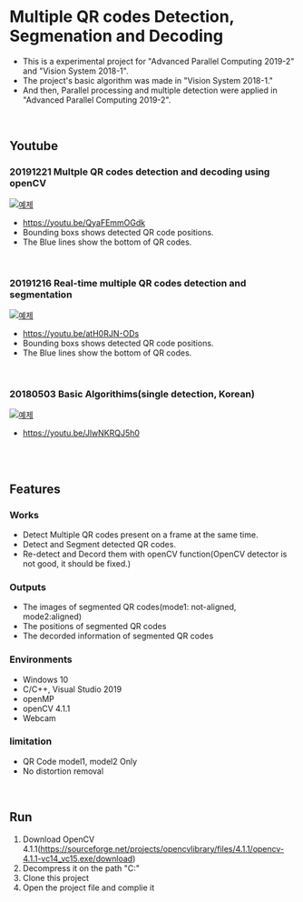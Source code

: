 # Multiple QR codes Detection, Segmenation and Decoding

* This is a experimental project for "Advanced Parallel Computing 2019-2" and "Vision System 2018-1".
* The project's basic algorithm was made in "Vision System 2018-1."
* And then, Parallel processing and multiple detection were applied in "Advanced Parallel Computing 2019-2".

<br>

## Youtube
### 20191221 Multple QR codes detection and decoding using openCV
[![예제](http://img.youtube.com/vi/QyaFEmmOGdk/0.jpg)](https://youtu.be/QyaFEmmOGdk?t=0s) 
<br>

* https://youtu.be/QyaFEmmOGdk
* Bounding boxs shows detected QR code positions.
* The Blue lines show the bottom of QR codes.
<br>

### 20191216 Real-time multiple QR codes detection and segmentation
[![예제](http://img.youtube.com/vi/atH0RJN-ODs/0.jpg)](https://youtu.be/atH0RJN-ODs?t=0s) 
<br>

* https://youtu.be/atH0RJN-ODs
* Bounding boxs shows detected QR code positions.
* The Blue lines show the bottom of QR codes.
<br>

### 20180503 Basic Algorithims(single detection, Korean)
[![예제](http://img.youtube.com/vi/JlwNKRQJ5h0/0.jpg)](https://youtu.be/JlwNKRQJ5h0?t=0s) 
<br>

* https://youtu.be/JlwNKRQJ5h0
<br>

<br>

## Features

### Works
* Detect Multiple QR codes present on a frame at the same time.
* Detect and Segment detected QR codes.
* Re-detect and Decord them with openCV function(OpenCV detector is not good, it should be fixed.)

### Outputs
* The images of segmented QR codes(mode1: not-aligned, mode2:aligned)
* The positions of segmented QR codes
* The decorded information of segmented QR codes

### Environments
* Windows 10
* C/C++, Visual Studio 2019
* openMP
* openCV 4.1.1
* Webcam

### limitation
* QR Code model1, model2 Only
* No distortion removal

<br>

## Run
1. Download OpenCV 4.1.1(https://sourceforge.net/projects/opencvlibrary/files/4.1.1/opencv-4.1.1-vc14_vc15.exe/download)
2. Decompress it on the path "C:\"
3. Clone this project
4. Open the project file and complie it



